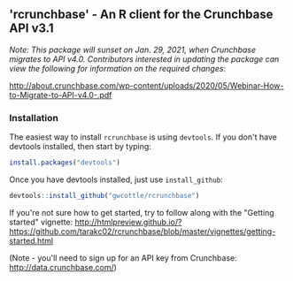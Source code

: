 ## 'rcrunchbase' - An R client for the Crunchbase API v3.1
*Note: This package will sunset on Jan. 29, 2021, when Crunchbase migrates to API v4.0. Contributors interested in updating the package can view the following for information on the required changes:* 

http://about.crunchbase.com/wp-content/uploads/2020/05/Webinar-How-to-Migrate-to-API-v4.0-.pdf

### Installation
The easiest way to install `rcrunchbase` is using `devtools`. If you don't have devtools installed, then start by typing:

```R
install.packages("devtools")
```

Once you have devtools installed, just use `install_github`:

```R
devtools::install_github("gwcottle/rcrunchbase")
```

If you're not sure how to get started, try to follow along with the "Getting started" vignette: http://htmlpreview.github.io/?https://github.com/tarakc02/rcrunchbase/blob/master/vignettes/getting-started.html 

(Note - you'll need to sign up for an API key from Crunchbase: http://data.crunchbase.com/)
